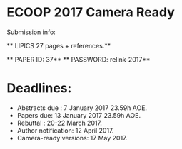 # ECOOP 2017 Camera Ready ##

Submission info:

 ** LIPICS 27 pages + references.**

 ** PAPER ID: 37**
 ** PASSWORD: relink-2017**
 
# Deadlines: #

 * Abstracts due : 7 January 2017 23.59h AOE.
 * Papers due: 13 January 2017 23.59h AOE.
 * Rebuttal : 20-22 March 2017.
 * Author notification: 12 April 2017.
 * Camera-ready versions: 17 May 2017.
 
